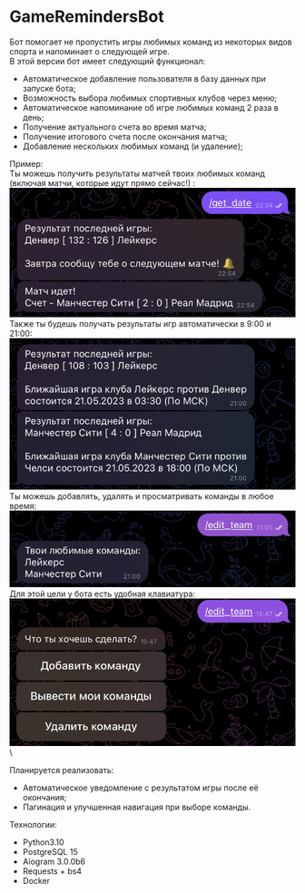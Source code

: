 # GameRemindersBot

Бот помогает не пропустить игры любимых команд из некоторых видов спорта и напоминает о следующей игре. \
В этой версии бот имеет следующий функционал:
* Автоматическое добавление пользователя в базу данных при запуске бота;
* Возможность выбора любимых спортивных клубов через меню;
* Автоматическое напоминание об игре любимых команд 2 раза в день;
* Получение актуального счета во время матча;
* Получение итогового счета после окончания матча;
* Добавление нескольких любимых команд (и удаление);

Пример: \
Ты можешь получить результаты матчей твоих любимых команд (включая матчи, которые идут прямо сейчас!) : \
<img src="/images/get_date_1.png" alt="example_bot" width="600"/> \
Также ты будешь получать результаты игр автоматически в 9:00 и 21:00: \
<img src="/images/get_date_2.png" alt="example_bot2" width="600"/> \
Ты можешь добавлять, удалять и просматривать команды в любое время: \
<img src="/images/edit_team.png" alt="example_bot3" width="600"/>
Для этой цели у бота есть удобная клавиатура: \
<img src="/images/edit_team_1.png" alt="example_bot4" width="600"/> \

Планируется реализовать:
* Автоматическое уведомление с результатом игры после её окончания;
* Пагинация и улучшенная навигация при выборе команды.

Технологии:
* Python3.10
* PostgreSQL 15
* Aiogram 3.0.0b6
* Requests + bs4
* Docker
